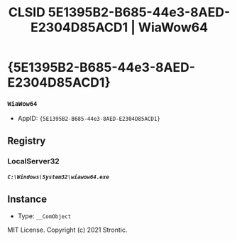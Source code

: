 ﻿---
title: "CLSID 5E1395B2-B685-44e3-8AED-E2304D85ACD1 | WiaWow64"
excerpt: What is COM-Object CLSID 5E1395B2-B685-44e3-8AED-E2304D85ACD1?
---

# {5E1395B2-B685-44e3-8AED-E2304D85ACD1}

### `WiaWow64`
* AppID: `{5E1395B2-B685-44e3-8AED-E2304D85ACD1}`

## Registry


### LocalServer32

##### `C:\Windows\System32\wiawow64.exe`

## Instance

* Type: `__ComObject`

MIT License. Copyright (c) 2021 Strontic.



